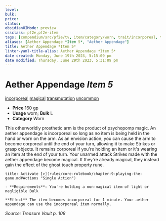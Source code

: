 ```yaml
---
level:
bulk:
price:
status:
obsidianUIMode: preview
cssclass: pf2e,pf2e-item
tags: [compendium/src/pf2e/tv, item/category/worn, trait/incorporeal, trait/magical, trait/transmutation, trait/uncommon]
aliases: [Aether Appendage *Item 5*, "Aether Appendage"]
title: Aether Appendage *Item 5*
linter-yaml-title-alias: Aether Appendage *Item 5*
date created: Monday, June 19th 2023, 5:15:09 pm
date modified: Thursday, June 29th 2023, 5:31:09 pm
---
```


# Aether Appendage *Item 5*

[incorporeal](rules/traits/incorporeal-b1.md) [magical](rules/traits/magical.md) [transmutation](rules/traits/transmutation.md) [uncommon](rules/traits/uncommon.md)  

- **Price** 160 gp
- **Usage** worn; **Bulk** L
- **Category** Worn

This otherworldly prosthetic arm is the product of psychopomp magic. An aether appendage is incorporeal so long as no item is being held in the hand or worn on the arm. As an envision action, you can cause the arm to become corporeal until the end of your turn, allowing it to make Strikes or grasp objects. It remains corporeal if you're holding an item or it's wearing an item at the end of your turn. Your unarmed attack Strikes made with the aether appendage become magical. If they're already magical, they instead gain the effect of the ghost touch property rune.

```ad-embed-ability
title: Activate [>](rules/core-rulebook/chapter-9-playing-the-game.md#Actions "Single Action")

- **Requirements**: You're holding a non-magical item of light or negligible Bulk

**Effect** The item becomes incorporeal for 1 minute. Your aether appendage can use the incorporeal item normally.
```

*Source: Treasure Vault p. 108*
